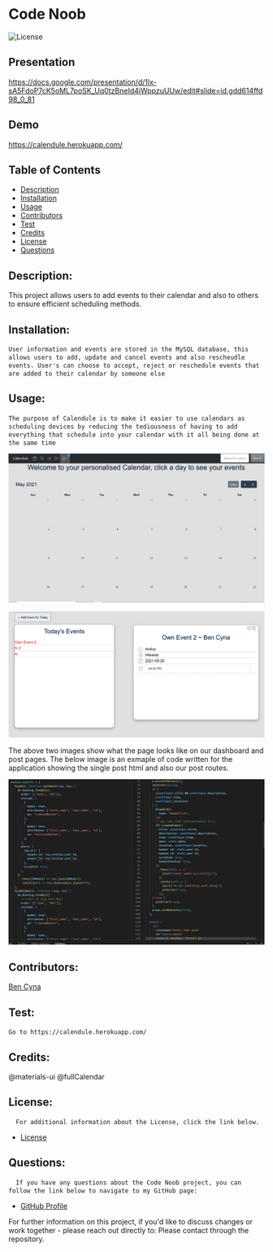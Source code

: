 # Code Noob

![License](https://img.shields.io/badge/License-MIT-blue.svg "License Badge")

## Presentation

https://docs.google.com/presentation/d/1lx-sA5FdoP7cK5oML7poSK_Uq0tzBneId4iWppzuUUw/edit#slide=id.gdd614ffd98_0_81

## Demo

https://calendule.herokuapp.com/

## Table of Contents

- [Description](#description)
- [Installation](#installation)
- [Usage](#usage)
- [Contributors](#contributors)
- [Test](#test)
- [Credits](#credits)
- [License](#license)
- [Questions](#questions)

## Description:

This project allows users to add events to their calendar and also to others to ensure efficient scheduling methods.

## Installation:

    User information and events are stored in the MySQL database, this allows users to add, update and cancel events and also rescheudle events. User's can choose to accept, reject or reschedule events that are added to their calendar by someone else

## Usage:

    The purpose of Calendule is to make it easier to use calendars as scheduling devices by reducing the tediousness of having to add everything that schedule into your calendar with it all being done at the same time

![image of Calendar](./assets/screenshot1.jpg)

![image Events](./assets/screenshot2.jpg)

The above two images show what the page looks like on our dashboard and post pages. The below image is an exmaple of code written for the application showing the single post html and also our post routes.

![REACT code used](./assets/screenshot3.jpg)

## Contributors:

[Ben Cyna](https://github.com/bencyna/)

## Test:

    Go to https://calendule.herokuapp.com/

## Credits:

@materials-ui
@fullCalendar

## License:

      For additional information about the License, click the link below.

- [License](https://opensource.org/licenses/MIT)

## Questions:

      If you have any questions about the Code Noob project, you can follow the link below to navigate to my GitHub page:

- [GitHub Profile](https://github.com/bencyna)

For further information on this project, if you'd like to discuss changes or work together - please reach out directly to: Please contact through the repository.
